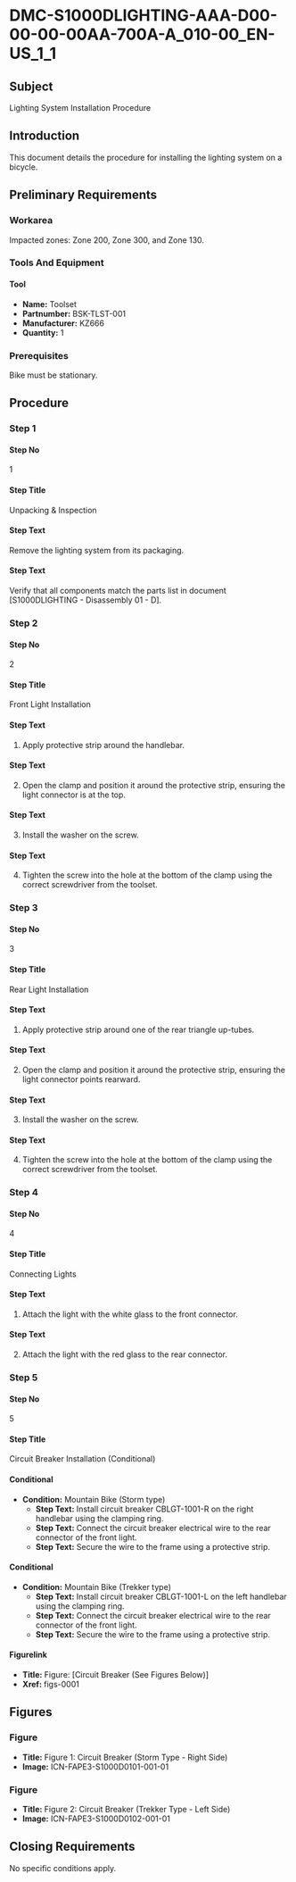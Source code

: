 # DMC-S1000DLIGHTING-AAA-D00-00-00-00AA-700A-A_010-00_EN-US_1_1

## Subject
Lighting System Installation Procedure

## Introduction
This document details the procedure for installing the lighting system on a bicycle.

## Preliminary Requirements

### Workarea
Impacted zones: Zone 200, Zone 300, and Zone 130.

### Tools And Equipment

#### Tool
*   **Name:** Toolset
*   **Partnumber:** BSK-TLST-001
*   **Manufacturer:** KZ666
*   **Quantity:** 1

### Prerequisites
Bike must be stationary.

## Procedure

### Step 1
#### Step No
1
#### Step Title
Unpacking & Inspection
#### Step Text
Remove the lighting system from its packaging.
#### Step Text
Verify that all components match the parts list in document [S1000DLIGHTING - Disassembly 01 - D].

### Step 2
#### Step No
2
#### Step Title
Front Light Installation
#### Step Text
1. Apply protective strip around the handlebar.
#### Step Text
2. Open the clamp and position it around the protective strip, ensuring the light connector is at the top.
#### Step Text
3. Install the washer on the screw.
#### Step Text
4. Tighten the screw into the hole at the bottom of the clamp using the correct screwdriver from the toolset.

### Step 3
#### Step No
3
#### Step Title
Rear Light Installation
#### Step Text
1. Apply protective strip around one of the rear triangle up-tubes.
#### Step Text
2. Open the clamp and position it around the protective strip, ensuring the light connector points rearward.
#### Step Text
3. Install the washer on the screw.
#### Step Text
4. Tighten the screw into the hole at the bottom of the clamp using the correct screwdriver from the toolset.

### Step 4
#### Step No
4
#### Step Title
Connecting Lights
#### Step Text
1. Attach the light with the white glass to the front connector.
#### Step Text
2. Attach the light with the red glass to the rear connector.

### Step 5
#### Step No
5
#### Step Title
Circuit Breaker Installation (Conditional)

#### Conditional
*   **Condition:** Mountain Bike (Storm type)
    *   **Step Text:** Install circuit breaker CBLGT-1001-R on the right handlebar using the clamping ring.
    *   **Step Text:** Connect the circuit breaker electrical wire to the rear connector of the front light.
    *   **Step Text:** Secure the wire to the frame using a protective strip.

#### Conditional
*   **Condition:** Mountain Bike (Trekker type)
    *   **Step Text:** Install circuit breaker CBLGT-1001-L on the left handlebar using the clamping ring.
    *   **Step Text:** Connect the circuit breaker electrical wire to the rear connector of the front light.
    *   **Step Text:** Secure the wire to the frame using a protective strip.

#### Figurelink
*   **Title:** Figure: [Circuit Breaker (See Figures Below)]
*   **Xref:** figs-0001

## Figures

### Figure
*   **Title:** Figure 1: Circuit Breaker (Storm Type - Right Side)
*   **Image:** ICN-FAPE3-S1000D0101-001-01

### Figure
*   **Title:** Figure 2: Circuit Breaker (Trekker Type - Left Side)
*   **Image:** ICN-FAPE3-S1000D0102-001-01

## Closing Requirements
No specific conditions apply.